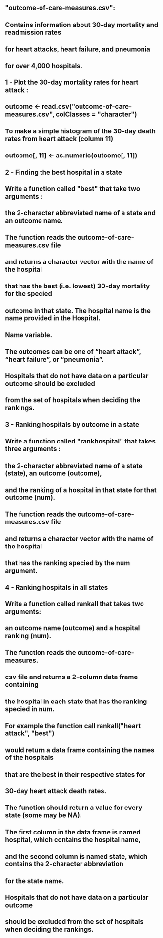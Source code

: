 ## "outcome-of-care-measures.csv": 
## Contains information about 30-day mortality and readmission rates 
## for heart attacks, heart failure, and pneumonia 
## for over 4,000 hospitals.

## 1 - Plot the 30-day mortality rates for heart attack :
## outcome <- read.csv("outcome-of-care-measures.csv", colClasses = "character") 
## To make a simple histogram of the 30-day death rates from heart attack (column 11)
## outcome[, 11] <- as.numeric(outcome[, 11]) 

## 2 - Finding the best hospital in a state 
## Write a function called "best" that take two arguments :
## the 2-character abbreviated name of a state and an outcome name. 
## The function reads the outcome-of-care-measures.csv file 
## and returns a character vector with the name of the hospital 
## that has the best (i.e. lowest) 30-day mortality for the specied 
## outcome in that state. The hospital name is the name provided in the Hospital.
## Name variable. 
## The outcomes can be one of “heart attack”, “heart failure”, or “pneumonia”. 
## Hospitals that do not have data on a particular outcome should be excluded 
## from the set of hospitals when deciding the rankings.

## 3 - Ranking hospitals by outcome in a state 
## Write a function called "rankhospital" that takes three arguments :
## the 2-character abbreviated name of a state (state), an outcome (outcome), 
## and the ranking of a hospital in that state for that outcome (num). 
## The function reads the outcome-of-care-measures.csv file 
## and returns a character vector with the name of the hospital 
## that has the ranking specied by the num argument. 

## 4 - Ranking hospitals in all states
## Write a function called rankall that takes two arguments: 
## an outcome name (outcome) and a hospital ranking (num). 
## The function reads the outcome-of-care-measures.
## csv  file and returns a 2-column data frame containing 
## the hospital in each state that has the ranking specied in num. 
## For example the function call rankall("heart attack", "best") 
## would return a data frame containing the names of the hospitals 
## that are the best in their respective states for 
## 30-day heart attack death rates. 
## The function should return a value for every state (some may be NA). 
## The first column in the data frame is named hospital, which contains the hospital name,
## and the second column is named state, which contains the 2-character abbreviation 
## for the state name. 
## Hospitals that do not have data on a particular outcome 
## should be excluded from the set of hospitals when deciding the rankings.

